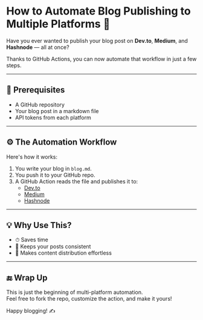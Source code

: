# How to Automate Blog Publishing to Multiple Platforms 🚀

Have you ever wanted to publish your blog post on **Dev.to**, **Medium**, and **Hashnode** — all at once?

Thanks to GitHub Actions, you can now automate that workflow in just a few steps.

---

## 🔧 Prerequisites

- A GitHub repository
- Your blog post in a markdown file
- API tokens from each platform

---

## ⚙️ The Automation Workflow

Here's how it works:

1. You write your blog in `blog.md`.
2. You push it to your GitHub repo.
3. A GitHub Action reads the file and publishes it to:
   - [Dev.to](https://dev.to)
   - [Medium](https://medium.com)
   - [Hashnode](https://hashnode.com)

---

## 💡 Why Use This?

- ⏱ Saves time
- 🧼 Keeps your posts consistent
- 🔁 Makes content distribution effortless

---

## 🔚 Wrap Up

This is just the beginning of multi-platform automation.  
Feel free to fork the repo, customize the action, and make it yours!

Happy blogging! ✍️
